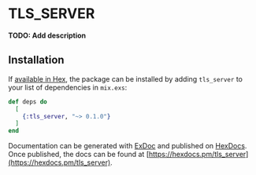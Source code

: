 # TLS_SERVER

**TODO: Add description**

## Installation

If [available in Hex](https://hex.pm/docs/publish), the package can be installed
by adding `tls_server` to your list of dependencies in `mix.exs`:

```elixir
def deps do
  [
    {:tls_server, "~> 0.1.0"}
  ]
end
```

Documentation can be generated with [ExDoc](https://github.com/elixir-lang/ex_doc)
and published on [HexDocs](https://hexdocs.pm). Once published, the docs can
be found at [https://hexdocs.pm/tls_server](https://hexdocs.pm/tls_server).

